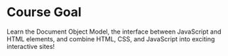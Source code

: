 # Course Goal

Learn the Document Object Model, the interface between JavaScript and HTML elements, and combine HTML, CSS, and JavaScript into exciting interactive sites!

